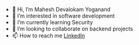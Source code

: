 - 👋 Hi, I’m Mahesh Devalokam Yoganand
- 👀 I’m interested in software development
- 🌱 I’m currently learning Security
- 💞️ I’m looking to collaborate on backend projects
- 📫 How to reach me [LinkedIn](https://www.linkedin.com/in/mahesh-dy/)

<!---
MaheshDY/MaheshDY is a ✨ special ✨ repository because its `README.md` (this file) appears on your GitHub profile.
You can click the Preview link to take a look at your changes.
--->
